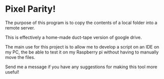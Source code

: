 # Pixel Parity!
The purpose of this program is to copy the contents of a local folder into a remote server.

This is effectively a home-made duct-tape version of google drive.

The main use for this project is to allow me to develop a script on an IDE on my PC, the be able to test it on my Raspberry pi without having to manually move the files. 

Send me a message if you have any suggestions for making this tool more useful!
